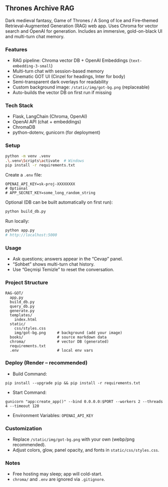 ## Thrones Archive RAG

Dark medieval fantasy, Game of Thrones / A Song of Ice and Fire–themed Retrieval-Augmented Generation (RAG) web app. Uses Chroma for vector search and OpenAI for generation. Includes an immersive, gold-on-black UI and multi-turn chat memory.

### Features
- RAG pipeline: Chroma vector DB + OpenAI Embeddings (`text-embedding-3-small`)
- Multi-turn chat with session-based memory
- Cinematic GOT UI (Cinzel for headings, Inter for body)
- Semi-transparent dark overlays for readability
- Custom background image: `/static/img/got-bg.png` (replaceable)
- Auto-builds the vector DB on first run if missing

### Tech Stack
- Flask, LangChain (Chroma, OpenAI)
- OpenAI API (chat + embeddings)
- ChromaDB
- python-dotenv, gunicorn (for deployment)

### Setup
```bash
python -m venv .venv
.\.venv\Scripts\activate  # Windows
pip install -r requirements.txt
```

Create a `.env` file:
```
OPENAI_API_KEY=sk-proj-XXXXXXXX
# Optional
# APP_SECRET_KEY=some_long_random_string
```

Optional (DB can be built automatically on first run):
```bash
python build_db.py
```

Run locally:
```bash
python app.py
# http://localhost:5000
```

### Usage
- Ask questions; answers appear in the “Cevap” panel.
- “Sohbet” shows multi-turn chat history.
- Use “Geçmişi Temizle” to reset the conversation.

### Project Structure
```
RAG-GOT/
  app.py
  build_db.py
  query_db.py
  generate.py
  templates/
    index.html
  static/
    css/styles.css
    img/got-bg.png     # background (add your image)
  books/               # source markdown data
  chroma/              # vector DB (generated)
  requirements.txt
  .env                 # local env vars
```

### Deploy (Render – recommended)
- Build Command:
```
pip install --upgrade pip && pip install -r requirements.txt
```
- Start Command:
```
gunicorn "app:create_app()" --bind 0.0.0.0:$PORT --workers 2 --threads 4 --timeout 120
```
- Environment Variables: `OPENAI_API_KEY`

### Customization
- Replace `/static/img/got-bg.png` with your own (webp/png recommended).
- Adjust colors, glow, panel opacity, and fonts in `static/css/styles.css`.

### Notes
- Free hosting may sleep; app will cold-start.
- `chroma/` and `.env` are ignored via `.gitignore`.